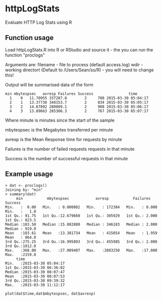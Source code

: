 # httpLogStats
Evaluate HTTP Log Stats using R

## Function usage

 Load httpLogStats.R into R or RStudio and source it - the you can run the function "proclogs"
 
 Arguments are:
                 filename - file to process (default access.log)
                 wdir - working directort (Default to /Users/Sean/ss/R) - you will need to change this!
                 
                 
 Output will be summarised data of the form

```  
min mbytespsec   avresp Failures Success                time
  1    0   11.70955 337287.8        2     700 2015-03-30 05:04:17
  2    1   13.37738 348153.7        2     834 2015-03-30 05:05:17
  3    2   14.67892 280089.1        2     908 2015-03-30 05:06:17
  4    3   13.89663 285306.3        2     767 2015-03-30 05:07:17
```


 Where minute is minutes since the start of the sample
 
 mbytespsec is the Megabytes transferred per minute
 
 avresp is the Mean Response time for requests by minute
 
 Failures is the number of failed requests requests in that minute
 
 Success is the number of successful requests in that minute
 
 ## Example usage
 
 ```
 > dat <- proclogs()
Joining by: "min"
> summary(dat)
      min           mbytespsec            avresp           Failures         Success      
 Min.   :  0.00   Min.   : 0.000082   Min.   : 172384   Min.   : 0.000   Min.   :   1.0  
 1st Qu.: 91.75   1st Qu.:12.679660   1st Qu.: 305929   1st Qu.: 2.000   1st Qu.: 823.5  
 Median :183.50   Median :15.082880   Median : 346183   Median : 2.000   Median : 919.0  
 Mean   :183.61   Mean   :13.381734   Mean   : 415054   Mean   : 1.959   Mean   : 864.0  
 3rd Qu.:275.25   3rd Qu.:16.995893   3rd Qu.: 455985   3rd Qu.: 2.000   3rd Qu.:1012.0  
 Max.   :368.00   Max.   :27.009407   Max.   :2083250   Max.   :17.000   Max.   :2159.0  
      time                    
 Min.   :2015-03-30 05:04:17  
 1st Qu.:2015-03-30 06:36:02  
 Median :2015-03-30 08:07:47  
 Mean   :2015-03-30 08:07:53  
 3rd Qu.:2015-03-30 09:39:32  
 Max.   :2015-03-30 11:12:17  
 ```
 
 
 ```
 plot(dat$time,dat$mbytespsec, dat$avresp)
 ```
